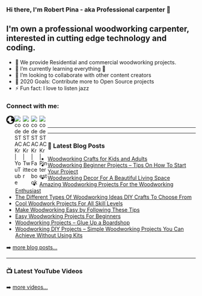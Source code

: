<!--
**woodworking-rob/woodworking-rob** is a ✨ _special_ ✨ repository because its `README.md` (this file) appears on your GitHub profile.

Here are some ideas to get you started:

- 🔭 We provide Residential and commercial woodworking projects.
- 🌱 I’m currently learning everything.
- 👯 I’m looking to collaborate with other content creators.
- 🤔 I’m looking for help with ...
- 💬 Ask me about ...
- 📫 How to reach me: ...
- 😄 Pronouns: ...
- ⚡ Fun fact: ...
-->



### Hi there, I'm Robert Pina - aka Professional carpenter 👋
## I'm own a professional woodworking carpenter, interested in cutting edge technology and coding.

- 🔭 We provide Residential and commercial woodworking projects.
- 🌱 I’m currently learning everything 🤣
- 👯 I’m looking to collaborate with other content creators
- 💬 2020 Goals: Contribute more to Open Source projects
- ⚡ Fun fact: I love to listen jazz


### Connect with me:

[<img align="left" alt="codeSTACKr.com" width="22px" src="https://raw.githubusercontent.com/iconic/open-iconic/master/svg/globe.svg" />][website]
[<img align="left" alt="codeSTACKr | YouTube" width="22px" src="https://cdn.jsdelivr.net/npm/simple-icons@v3/icons/youtube.svg" />][youtube]
[<img align="left" alt="codeSTACKr | Twitter" width="22px" src="https://cdn.jsdelivr.net/npm/simple-icons@v3/icons/twitter.svg" />][twitter]
[<img align="left" alt="codeSTACKr | Facebook" width="22px" src="https://cdn.jsdelivr.net/npm/simple-icons@v3/icons/facebook.svg" />][facebook]
[<img align="left" alt="codeSTACKr | Pinterest" width="22px" src="https://cdn.jsdelivr.net/npm/simple-icons@v3/icons/pinterest.svg" />][pinterest]

<br />

---

---

### 📕 Latest Blog Posts

<!-- BLOG-POST-LIST:START -->
- [Woodworking Crafts for Kids and Adults](https://www.woodworkcenter.com/woodworking-crafts-for-kids-and-adults/)
- [Woodworking Beginner Projects – Tips On How To Start Your Project](https://www.woodworkcenter.com/woodworking-beginner-projects-tips-on-how-to-start-your-project/)
- [Woodworking Decor For A Beautiful Living Space](https://www.woodworkcenter.com/woodworking-decor-for-a-beautiful-living-space/)
- [Amazing Woodworking Projects For the Woodworking Enthusiast](https://www.woodworkcenter.com/amazing-woodworking-projects-for-the-woodworking-enthusiast/)
- [The Different Types Of Woodworking Ideas DIY Crafts To Choose From](https://www.woodworkcenter.com/the-different-types-of-woodworking-ideas-diy-crafts-to-choose-from/)
- [Cool Woodwork Projects For All Skill Levels](https://www.woodworkcenter.com/cool-woodwork-projects-for-all-skill-levels/)
- [Make Woodworking Easy by Following These Tips](https://www.woodworkcenter.com/make-woodworking-easy-by-following-these-tips/)
- [Easy Woodworking Projects For Beginners](https://www.woodworkcenter.com/easy-woodworking-projects-for-beginners/)
- [Woodworking Projects – Glue Up a Boardshop](https://www.woodworkcenter.com/woodworking-projects-glue-up-a-boardshop/)
- [Woodworking DIY Projects – Simple Woodworking Projects You Can Achieve Without Using Kits](https://www.woodworkcenter.com/woodworking-diy-projects-simple-woodworking-projects-you-can-achieve-without-using-kits/)
<!-- BLOG-POST-LIST:END -->

➡️ [more blog posts...](https://www.woodworkcenter.com)

---

### 📺 Latest YouTube Videos
➡️ [more videos...](https://www.youtube.com/channel/UC_ZbjWiZQVpodGs4IdTFr4Q)


[website]: https://www.woodworkcenter.com
[twitter]: https://twitter.com/Woodworking_Rob
[youtube]: https://www.youtube.com/channel/UC_ZbjWiZQVpodGs4IdTFr4Q
[facebook]: https://www.facebook.com/Woodworking-100258031964332
[pinterest]: https://www.pinterest.com/Woodworking_Rob
